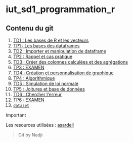 # iut_sd1_programmation_r 

## Contenu du git

1. [TD1 : Les bases de R et les vecteurs](/iut_sd1_r_td1.R)
2. [TP1 : Les bases des dataframes](/iut_sd1_r_tp1.R)
3. [TD2 : Importer et manipulation de dataframe](/iut_sd1_r_td2.R)
4. [TP2 : Rappel et cas pratique](/iut_sd1_r_tp2.R)
5. [TD3 : Créer des colonnes calculées et des agrégations](/iut_sd1_r_td3.R)
6. [TP3 : EXAMEN](/iut_sd1_r_tp3_examen.R)
7. [TD4 : Création et personnalisation de graphique](/iut_sd1_r_td4.R)
8. [TP4 : Algorithmique](/iut_sd1_r_tp4.R)
9. [TD5 : Simulation de loi normale](/iut_sd1_r_td5.R)
10. [TP5 : Joitures et base de données](/iut_sd1_r_tp5.R)
11. [TD6 : Chercher l'erreur](/iut_sd1_r_td6.R)
12. [TP6 : EXAMEN](https://media.giphy.com/media/v1.Y2lkPTc5MGI3NjExeGwzMTZkNGowM3Y0NTdpN2c2ZnBheXVvNmxobWJsdzFoaHNmZDd2dSZlcD12MV9pbnRlcm5hbF9naWZfYnlfaWQmY3Q9Zw/12vJgj7zMN3jPy/giphy.gif)
13. [`dataset`](/dataset)

> [!IMPORTANT]
> Les resources utilisées : [asardell](https://github.com/asardell/IUT_SD1)

> Git by Nadji
